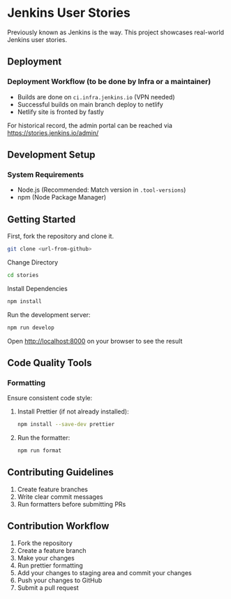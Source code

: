 # Jenkins User Stories

Previously known as Jenkins is the way. This project showcases real-world Jenkins user stories.

## Deployment

### Deployment Workflow (to be done by Infra or a maintainer)

* Builds are done on `ci.infra.jenkins.io` (VPN needed)
* Successful builds on main branch deploy to netlify
* Netlify site is fronted by fastly


For historical record, the admin portal can be reached via https://stories.jenkins.io/admin/

## Development Setup

### System Requirements

* Node.js (Recommended: Match version in `.tool-versions`)
* npm (Node Package Manager)

## Getting Started

First, fork the repository and clone it.

```bash
git clone <url-from-github>
```

Change Directory

```bash
cd stories
```

Install Dependencies

```bash
npm install
```

Run the development server:

```bash
npm run develop
```

Open [http://localhost:8000](http://localhost:8000) on your browser to see the result

## Code Quality Tools

### Formatting

Ensure consistent code style:

1. Install Prettier (if not already installed):
   ```bash
   npm install --save-dev prettier
   ```

2. Run the formatter:
   ```bash
   npm run format
   ```

## Contributing Guidelines

1. Create feature branches
2. Write clear commit messages
3. Run formatters before submitting PRs

## Contribution Workflow

1. Fork the repository
2. Create a feature branch
3. Make your changes
4. Run prettier formatting
5. Add your changes to staging area and commit your changes
6. Push your changes to GitHub
7. Submit a pull request

